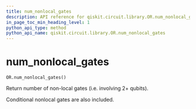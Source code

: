 ```yaml
---
title: num_nonlocal_gates
description: API reference for qiskit.circuit.library.OR.num_nonlocal_gates
in_page_toc_min_heading_level: 1
python_api_type: method
python_api_name: qiskit.circuit.library.OR.num_nonlocal_gates
---
```


# num\_nonlocal\_gates

<span id="qiskit.circuit.library.OR.num_nonlocal_gates" />

`OR.num_nonlocal_gates()`

Return number of non-local gates (i.e. involving 2+ qubits).

Conditional nonlocal gates are also included.

